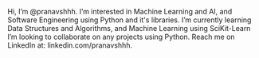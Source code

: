 Hi, I’m @pranavshhh.
I’m interested in Machine Learning and AI, and Software Engineering using Python and it's libraries.
I’m currently learning Data Structures and Algorithms, and Machine Learning using SciKit-Learn
I’m looking to collaborate on any projects using Python.
Reach me on LinkedIn at: linkedin.com/pranavshhh.
